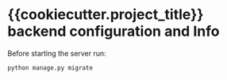 # {{cookiecutter.project_title}} backend configuration and Info

Before starting the server run:

```sh
python manage.py migrate
```
